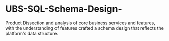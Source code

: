 # UBS-SQL-Schema-Design-
Product Dissection and analysis of core business services and features, with the understanding of features crafted a schema design that reflects the platform's data structure. 
